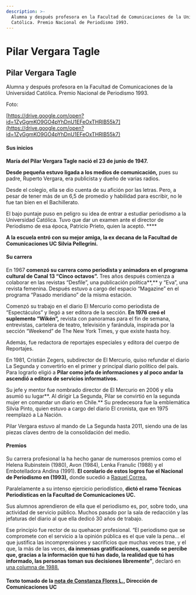 ```yaml
---
description: >-
  Alumna y después profesora en la Facultad de Comunicaciones de la Universidad
  Católica. Premio Nacional de Periodismo 1993.
---
```


# Pilar Vergara Tagle

## Pilar Vergara Tagle

Alumna y después profesora en la Facultad de Comunicaciones de la Universidad Católica. Premio Nacional de Periodismo 1993.

Foto:

[https://drive.google.com/open?id=1ZyGgmKO9GO4pYhDnU1EFeOxTHRlB55k7](https://drive.google.com/open?id=1ZyGgmKO9GO4pYhDnU1EFeOxTHRlB55k7)

#### Sus inicios

**María del Pilar Vergara Tagle nació el 23 de junio de 1947.**

**Desde pequeña estuvo ligada a los medios de comunicación,** pues su padre, Ruperto Vergara, era publicista y dueño de varias radios. 

Desde el colegio, ella se dio cuenta de su afición por las letras. Pero, a pesar de tener más de un 6,5 de promedio y habilidad para escribir, no le fue tan bien en el Bachillerato. 

El bajo puntaje puso en peligro su idea de entrar a estudiar periodismo a la Universidad Católica. Tuvo que dar un examen ante el director de Periodismo de esa época, Patricio Prieto, quien la aceptó. ****

**A la escuela entró con su mejor amiga, la ex decana de la Facultad de Comunicaciones UC Silvia Pellegrini.**

#### Su carrera

En 1967 **comenzó su carrera como periodista y animadora en el programa cultural de Canal 13 “Cinco octavos”.** Tres años después comienza a colaborar en las revistas “Desfile”, una publicación política**,** y “Eva”, una revista femenina. Después estuvo a cargo del espacio “Magazine” en el programa “Pasado meridiano” de la misma estación.

Comenzó su trabajo en el diario El Mercurio como periodista de “Espectáculos” y llegó a ser editora de la sección. **En 1976 creó el suplemento “Wikén”,** revista con panoramas para el fin de semana, entrevistas, cartelera de teatro, televisión y farándula, inspirada por la sección “Weekend” de The New York Times, y que existe hasta hoy.

Además, fue redactora de reportajes especiales y editora del cuerpo de Reportajes.

En 1981, Cristián Zegers, subdirector de El Mercurio, quiso refundar el diario La Segunda y convertirlo en el primer y principal diario político del país. Para lograrlo eligió a **Pilar como jefa de informaciones y al poco andar la ascendió a editora de servicios informativos.** 

Su jefe y mentor fue nombrado director de El Mercurio en 2006 y ella asumió su lugar**. Al dirigir La Segunda, Pilar se convirtió en la segunda mujer en comandar un diario en Chile.** Su predecesora fue la emblemática Silvia Pinto, quien estuvo a cargo del diario El cronista, que en 1975 reemplazó a La Nación. 

Pilar Vergara estuvo al mando de La Segunda hasta 2011, siendo una de las piezas claves dentro de la consolidación del medio.

#### Premios

Su carrera profesional la ha hecho ganar de numerosos premios como el Helena Rubinstein \(1980\), Avon \(1984\), Lenka Franulic \(1988\) y el Embotelladora Andina \(1991\). **El corolario de estos logros fue el Nacional de Periodismo en \(1993\),** donde sucedió a [Raquel Correa.](https://www.uc.cl/es/la-universidad/noticias/30600-raquel-correa-periodista-independiente-y-aguda-entrevistadora)

Paralelamente a su intenso ejercicio periodístico, **dictó el ramo Técnicas Periodísticas en la Facultad de Comunicaciones UC.** 

Sus alumnos aprendieron de ella que el periodismo es, por, sobre todo, una actividad de servicio público. Muchos pasado por la sala de redacción y las jefaturas del diario al que ella dedicó 30 años de trabajo.

Ese principio fue rector de su quehacer profesional. “El periodismo que se compromete con el servicio a la opinión pública es el que vale la pena… el que justifica las incomprensiones y sacrificios que muchas veces trae, y el que, la más de las veces, **da inmensas gratificaciones, cuando se percibe que, gracias a la información que tú has dado, la realidad que tú has informado, las personas toman sus decisiones libremente”**, declaró en [una columna de 1988.](http://www.memoriachilena.cl/archivos2/pdfs/mc0032477.pdf)

#### **Texto tomado de la** [**nota de Constanza Flores L.**](https://www.uc.cl/en/component/content/article/30627-pilar-vergara-directora-y-lider-en-la-segunda)**, Dirección de Comunicaciones UC**

